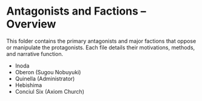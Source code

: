# Antagonists and Factions – Overview

This folder contains the primary antagonists and major factions that oppose or manipulate the protagonists. Each file details their motivations, methods, and narrative function.

- Inoda
- Oberon (Sugou Nobuyuki)
- Quinella (Administrator)
- Hebishima
- Conciul Six (Axiom Church)
